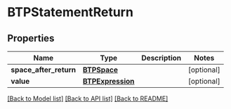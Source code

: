 # BTPStatementReturn

## Properties
Name | Type | Description | Notes
------------ | ------------- | ------------- | -------------
**space_after_return** | [**BTPSpace**](BTPSpace.md) |  | [optional] 
**value** | [**BTPExpression**](BTPExpression.md) |  | [optional] 

[[Back to Model list]](../README.md#documentation-for-models) [[Back to API list]](../README.md#documentation-for-api-endpoints) [[Back to README]](../README.md)


